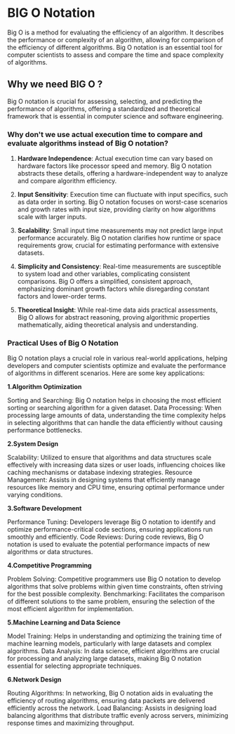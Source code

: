 # BIG O Notation

Big O is a method for evaluating the efficiency of an algorithm. It describes the performance or complexity of an algorithm, allowing for comparison of the efficiency of different algorithms. Big O notation is an essential tool for computer scientists to assess and compare the time and space complexity of algorithms.

## Why we need BIG O ?

Big O notation is crucial for assessing, selecting, and predicting the performance of algorithms, offering a standardized and theoretical framework that is essential in computer science and software engineering.
### Why don't we use actual execution time to compare and evaluate algorithms instead of Big O notation?
1. **Hardware Independence**:
   Actual execution time can vary based on hardware factors like processor speed and memory. Big O notation abstracts these details, offering a hardware-independent way to analyze and compare algorithm efficiency.
2. **Input Sensitivity**:
   Execution time can fluctuate with input specifics, such as data order in sorting. Big O notation focuses on worst-case scenarios and growth rates with input size, providing clarity on how algorithms scale with larger inputs.

3. **Scalability**:
   Small input time measurements may not predict large input performance accurately. Big O notation clarifies how runtime or space requirements grow, crucial for estimating performance with extensive datasets.

4. **Simplicity and Consistency**:
   Real-time measurements are susceptible to system load and other variables, complicating consistent comparisons. Big O offers a simplified, consistent approach, emphasizing dominant growth factors while disregarding constant factors and lower-order terms.

5. **Theoretical Insight**:
   While real-time data aids practical assessments, Big O allows for abstract reasoning, proving algorithmic properties mathematically, aiding theoretical analysis and understanding.


### Practical Uses of Big O Notation

Big O notation plays a crucial role in various real-world applications, helping developers and computer scientists optimize and evaluate the performance of algorithms in different scenarios. Here are some key applications:

**1.Algorithm Optimization**

Sorting and Searching: 
Big O notation helps in choosing the most efficient sorting or searching algorithm for a given dataset.
Data Processing: When processing large amounts of data, understanding the time complexity helps in selecting algorithms that can handle the data efficiently without causing performance bottlenecks.

**2.System Design**

Scalability: Utilized to ensure that algorithms and data structures scale effectively with increasing data sizes or user loads, influencing choices like caching mechanisms or database indexing strategies.
Resource Management: Assists in designing systems that efficiently manage resources like memory and CPU time, ensuring optimal performance under varying conditions.

**3.Software Development**

Performance Tuning: Developers leverage Big O notation to identify and optimize performance-critical code sections, ensuring applications run smoothly and efficiently.
Code Reviews: During code reviews, Big O notation is used to evaluate the potential performance impacts of new algorithms or data structures.

**4.Competitive Programming**

Problem Solving: Competitive programmers use Big O notation to develop algorithms that solve problems within given time constraints, often striving for the best possible complexity.
Benchmarking: Facilitates the comparison of different solutions to the same problem, ensuring the selection of the most efficient algorithm for implementation.

**5.Machine Learning and Data Science**

Model Training: Helps in understanding and optimizing the training time of machine learning models, particularly with large datasets and complex algorithms.
Data Analysis: In data science, efficient algorithms are crucial for processing and analyzing large datasets, making Big O notation 
essential for selecting appropriate techniques.

**6.Network Design**

Routing Algorithms: In networking, Big O notation aids in evaluating the efficiency of routing algorithms, ensuring data packets are delivered efficiently across the network.
Load Balancing: Assists in designing load balancing algorithms that distribute traffic evenly across servers, minimizing response times and maximizing throughput.

